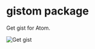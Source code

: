 # gistom package

Get gist for Atom.

![Get gist](https://raw.github.com/johna1203/gistom/master/gistom.gif)
